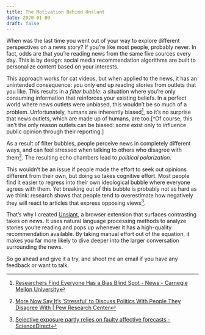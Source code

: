 ```yaml
---
title: The Motivation Behind Unslant
date: 2020-01-09
draft: false
---
```


When was the last time you went out of your way to explore different perspectives on a news story? If you’re like most people, probably never. In fact, odds are that you’re reading news from the same five sources every day. This is by design: social media recommendation algorithms are built to personalize content based on your interests.

This approach works for cat videos, but when applied to the news, it has an unintended consequence: you only end up reading stories from outlets that you like. This results in a _filter bubble_: a situation where you’re only consuming information that reinforces your existing beliefs. In a perfect world where news outlets were unbiased, this wouldn’t be so much of a problem. Unfortunately, humans are inherently biased[^1], so it’s no surprise that news outlets, which are made up of humans, are too.[^Of course, this isn’t the only reason outlets can be biased: some exist only to influence public opinion through their reporting.]

As a result of filter bubbles, people perceive news in completely different ways, and can feel stressed when talking to others who disagree with them[^2]. The resulting echo chambers lead to _political polarization_.

This wouldn’t be an issue if people made the effort to seek out opinions different from their own, but doing so takes cognitive effort. Most people find it easier to regress into their own ideological bubble where everyone agrees with them. Yet breaking out of this bubble is probably not as hard as we think: research shows that people tend to overestimate how negatively they will react to articles that express opposing views[^3].

That’s why I created [Unslant](https://unslant.org), a browser extension that surfaces contrasting takes on news. It uses natural language processing methods to analyze stories you’re reading and pops up whenever it has a high-quality recommendation available. By taking manual effort out of the equation, it makes you far more likely to dive deeper into the larger conversation surrounding the news.

So go ahead and give it a try, and shoot me an email if you have any feedback or want to talk.

[^1]: [Researchers Find Everyone Has a Bias Blind Spot - News - Carnegie Mellon University](https://www.cmu.edu/news/stories/archives/2015/june/bias-blind-spot.html)
[^2]: [More Now Say It’s ‘Stressful’ to Discuss Politics With People They Disagree With | Pew Research Center](https://www.people-press.org/2018/11/05/more-now-say-its-stressful-to-discuss-politics-with-people-they-disagree-with/)
[^3]: [Selective exposure partly relies on faulty affective forecasts - ScienceDirect](https://www.sciencedirect.com/science/article/pii/S001002771930037X)
